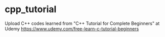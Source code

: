 # cpp_tutorial
Upload C++ codes learned from "C++ Tutorial for Complete Beginners" at Udemy
https://www.udemy.com/free-learn-c-tutorial-beginners

